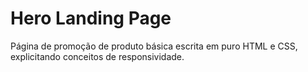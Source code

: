 # Hero Landing Page
Página de promoção de produto básica escrita em puro HTML e CSS, explicitando conceitos de responsividade.
